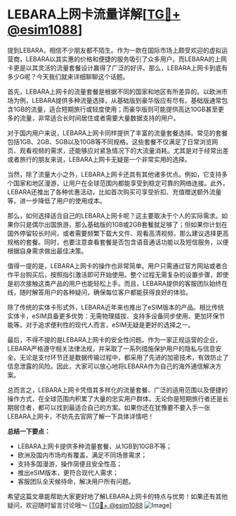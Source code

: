 # LEBARA上网卡流量详解[[TG💪+ @esim1088](https://t.me/s/esim1088)]

提到LEBARA，相信不少朋友都不陌生。作为一款在国际市场上颇受欢迎的虚拟运营商，LEBARA以其实惠的价格和便捷的服务吸引了众多用户。而LEBARA的上网卡更是以其灵活的流量套餐设计赢得了广泛的好评。那么，LEBARA上网卡到底有多少G呢？今天我们就来详细聊聊这个话题。

首先，LEBARA上网卡的流量套餐是根据不同的国家和地区有所差异的。以欧洲市场为例，LEBARA提供多种流量选择，从基础版到豪华版应有尽有。基础版通常包含1GB的流量，适合短期旅行或轻度使用；而豪华版则可能提供高达10GB甚至更多的流量，非常适合长时间居住或者需要大量数据支持的用户。

对于国内用户来说，LEBARA上网卡同样提供了丰富的流量套餐选择。常见的套餐包括1GB、2GB、5GB以及10GB等不同规格。这些套餐不仅满足了日常浏览网页、观看视频的需求，还能够应对紧急情况下的大流量消耗。尤其是对于经常出差或者旅行的朋友来说，LEBARA上网卡无疑是一个非常实用的选择。

当然，除了流量大小之外，LEBARA上网卡还具有其他诸多优点。例如，它支持多个国家和地区漫游，让用户在全球范围内都能享受到稳定可靠的网络连接。此外，LEBARA还推出了各种优惠活动，比如首次购买可享受折扣、充值赠送额外流量等，进一步降低了用户的使用成本。

那么，如何选择适合自己的LEBARA上网卡呢？这主要取决于个人的实际需求。如果你只是偶尔出国旅游，那么基础版的1GB或2GB套餐就足够了；但如果你计划在国外停留较长时间，或者需要频繁下载大文件、观看高清视频，那么建议选择更高规格的套餐。同时，也要注意查看套餐是否包含语音通话功能以及短信服务，以便根据自身需求做出最佳决策。

值得一提的是，LEBARA上网卡的操作也非常简单。用户只需通过官方网站或者合作平台购买后，按照指引激活即可开始使用。整个过程无需复杂的设置步骤，即使是初次接触这类产品的用户也能轻松上手。而且，LEBARA提供的客服团队始终在线，随时解答用户的各种疑问，确保每位客户都能获得良好的体验。

除了传统的实体卡形式外，LEBARA近年来也推出了eSIM版本的产品。相比传统实体卡，eSIM具备更多优势：无需物理插拔、支持多设备同步使用、更加环保节能等。对于追求便利性的现代人而言，eSIM无疑是更好的选择之一。

最后，不得不提的是LEBARA上网卡的安全性问题。作为一家正规运营的企业，LEBARA严格遵守相关法律法规，并采取了一系列措施保护用户的隐私与信息安全。无论是支付环节还是数据传输过程中，都采用了先进的加密技术，有效防止了信息泄露的风险。因此，大家可以放心地将LEBARA作为自己的海外通信解决方案。

总而言之，LEBARA上网卡凭借其多样化的流量套餐、广泛的适用范围以及便捷的操作方式，在全球范围内积累了大量的忠实用户群体。无论你是短期旅行者还是长期居住者，都可以找到最适合自己的方案。如果你还在犹豫要不要入手一张LEBARA上网卡，不妨先去官网了解一下具体详情吧！

**总结一下要点：**
- LEBARA上网卡提供多种流量套餐，从1GB到10GB不等；
- 欧洲及国内市场均有覆盖，满足不同场景需求；
- 支持多国漫游，操作简便且安全性高；
- 推出eSIM版本，更符合现代人需求；
- 客服团队全天候待命，解决用户所有问题。

希望这篇文章能帮助大家更好地了解LEBARA上网卡的特点与优势！如果还有其他疑问，欢迎随时留言讨论哦～ [[TG💪+ @esim1088](https://t.me/s/esim1088) ![Image](https://i.postimg.cc/4NQfJmqS/Snipaste-2025-05-13-00-14-12.png)]